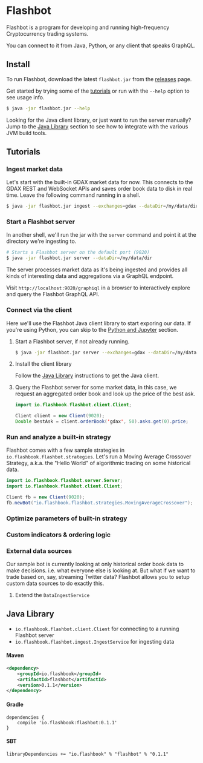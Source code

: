 # Flashbot

Flashbot is a program for developing and running high-frequency Cryptocurrency trading systems.

You can connect to it from Java, Python, or any client that speaks GraphQL.

## Install
To run Flashbot, download the latest `flashbot.jar` from the [releases](https://github.com/flashbook/flashbot/releases) page.

Get started by trying some of the [tutorials](https://github.com/flashbook/flashbot#tutorials) or run with the `--help` option to see usage info.
```bash
$ java -jar flashbot.jar --help
```

Looking for the Java client library, or just want to run the server manually? Jump to the [Java Library](https://github.com/flashbook/flashbot#java-library) section to see how to integrate with the various JVM build tools.

## Tutorials

### Ingest market data
Let's start with the built-in GDAX market data for now. This connects to the GDAX REST and WebSocket APIs and saves order book data to disk in real time. Leave the following command running in a shell.
```bash
$ java -jar flashbot.jar ingest --exchanges=gdax --dataDir=/my/data/dir
```

### Start a Flashbot server
In another shell, we'll run the jar with the `server` command and point it at the directory we're ingesting to.
```bash
# Starts a Flashbot server on the default port (9020)
$ java -jar flashbot.jar server --dataDir=/my/data/dir
```

The server processes market data as it's being ingested and provides all kinds of interesting data and aggregations via a GraphQL endpoint.

Visit `http://localhost:9020/graphiql` in a browser to interactively explore and query the Flashbot GraphQL API.

### Connect via the client
Here we'll use the Flashbot Java client library to start exporing our data. If you're using Python, you can skip to the [Python and Jupyter](https://github.com/flashbook/flashbot#python-and-jupyter) section.

1. Start a Flashbot server, if not already running.
    ```bash
    $ java -jar flashbot.jar server --exchanges=gdax --dataDir=/my/data/dir
    ```

2. Install the client library
    
    Follow the [Java Library](https://github.com/flashbook/flashbot#java-library) instructions to get the Java client.

3. Query the Flashbot server for some market data, in this case, we request an aggregated order book and look up the price of the best ask.

    ```java
    import io.flashbook.flashbot.client.Client;
    
    Client client = new Client(9020);
    Double bestAsk = client.orderBook('gdax', 50).asks.get(0).price;
    ```

### Run and analyze a built-in strategy
Flashbot comes with a few sample strategies in `io.flashbook.flashbot.strategies`. Let's run a Moving Average Crossover Strategy, a.k.a. the "Hello World" of algorithmic trading on some historical data.

```java
import io.flashbook.flashbot.server.Server;
import io.flashbook.flashbot.client.Client;

Client fb = new Client(9020);
fb.newBot("io.flashbook.flashbot.strategies.MovingAverageCrossover");
```

### Optimize parameters of built-in strategy

### Custom indicators & ordering logic

### External data sources
Our sample bot is currently looking at only historical order book data to make decisions. i.e. what everyone else is looking at. But what if we want to trade based on, say, streaming Twitter data? Flashbot allows you to setup custom data sources to do exactly this.

1. Extend the `DataIngestService`

## Java Library
- `io.flashbook.flashbot.client.Client` for connecting to a running Flashbot server
- `io.flashbook.flashbot.ingest.IngestService` for ingesting data

#### Maven
```xml
<dependency>
    <groupId>io.flashbook</groupId>
    <artifactId>flashbot</artifactId>
    <version>0.1.1</version>
</dependency>
```

#### Gradle
```
dependencies {
    compile 'io.flashbook:flashbot:0.1.1'
}
```

#### SBT
```
libraryDependencies += "io.flashbook" % "flashbot" % "0.1.1"
```

